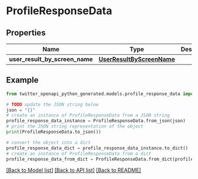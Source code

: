 # ProfileResponseData


## Properties

Name | Type | Description | Notes
------------ | ------------- | ------------- | -------------
**user_result_by_screen_name** | [**UserResultByScreenName**](UserResultByScreenName.md) |  | 

## Example

```python
from twitter_openapi_python_generated.models.profile_response_data import ProfileResponseData

# TODO update the JSON string below
json = "{}"
# create an instance of ProfileResponseData from a JSON string
profile_response_data_instance = ProfileResponseData.from_json(json)
# print the JSON string representation of the object
print(ProfileResponseData.to_json())

# convert the object into a dict
profile_response_data_dict = profile_response_data_instance.to_dict()
# create an instance of ProfileResponseData from a dict
profile_response_data_from_dict = ProfileResponseData.from_dict(profile_response_data_dict)
```
[[Back to Model list]](../README.md#documentation-for-models) [[Back to API list]](../README.md#documentation-for-api-endpoints) [[Back to README]](../README.md)


